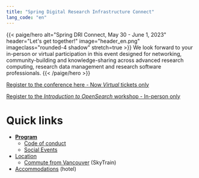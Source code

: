 ```yaml
---
title: "Spring Digital Research Infrastructure Connect"
lang_code: "en"
---
```


{{< paige/hero
    alt="Spring DRI Connect, May 30 - June 1, 2023"
    header="Let's get together!"
    image="header_en.png"
    imageclass="rounded-4 shadow"
    stretch=true >}}
We look forward to your in-person or virtual participation in this event
designed for networking, community-building and knowledge-sharing across
advanced research computing,
research data management and
research software professionals.
{{< /paige/hero >}}

<p class="text-center">
  <a class="btn btn-primary btn-lg" href="https://www.eventbrite.ca/e/spring-dri-connect-rencontre-printaniere-sur-lirn-tickets-600841572317" role="button" aria-disabled="true">
    Register to the conference here - Now <em>Virtual</em> tickets only
  </a>
</p>

<p class="text-center">
  <a class="btn btn-success btn-lg" href="https://docs.google.com/spreadsheets/d/1didmfwyFCCwQY2Q4BLHAhr1PwNjP2uqLtA-gqs57vS8" role="button" aria-disabled="true">
    Register to the <em>Introduction to OpenSearch</em> workshop - In-person only
  </a>
</p>

# Quick links

* [**Program**](/program/)
  * [Code of conduct](/etiquette/)
  * [Social Events](/program/#social-events)
* [Location](/attend/#location)
  * [Commute from Vancouver](/attend/#commute-from-vancouver)
    (SkyTrain)
* [Accommodations](/attend/#accommodations) (hotel)

